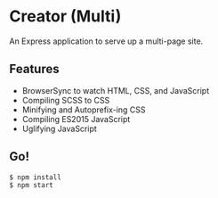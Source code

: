 # Creator (Multi)

An Express application to serve up a multi-page site.

## Features

- BrowserSync to watch HTML, CSS, and JavaScript
- Compiling SCSS to CSS
- Minifying and Autoprefix-ing CSS
- Compiling ES2015 JavaScript
- Uglifying JavaScript

## Go!

```shell
$ npm install
$ npm start
```
